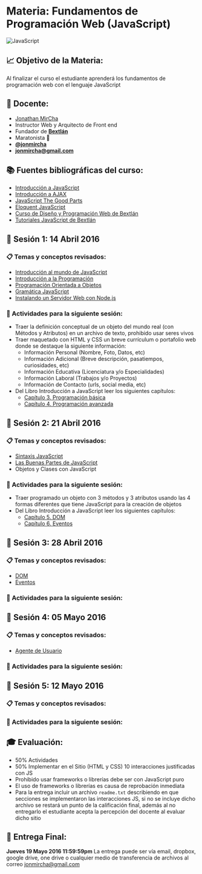 # Materia: Fundamentos de Programación Web (JavaScript)
![JavaScript](http://bextlan.com/v4/themes/v4/img/tutoriales/javascript.jpg)

## :chart_with_upwards_trend: Objetivo de la Materia:
Al finalizar el curso el estudiante aprenderá los fundamentos de programación web con el lenguaje JavaScript

## :bow: Docente:
* [Jonathan MirCha](http://jonmircha.com)
* Instructor Web y Arquitecto de Front end
* Fundador de **[Bextlán](http://bextlan.com)**
* Maratonista :runner:
* **[@jonmircha](https://twitter.com/jonmircha)**
* **[jonmircha@gmail.com](mailto:jonmircha@gmail.com)** 

## :books: Fuentes bibliográficas del curso:
* [Introducción a JavaScript](http://librosweb.es/libro/javascript/)
* [Introducción a AJAX](http://librosweb.es/libro/ajax/)
* [JavaScript The Good Parts](https://www.ebooks-it.net/ebook/javascript-the-good-parts)
* [Eloquent JavaScript](http://eloquentjavascript.net/)
* [Curso de Diseño y Programación Web de Bextlán](http://bextlan.com/cursos/web/)
* [Tutoriales JavaScript de Bextlán](http://bextlan.com/tutoriales/javascript/)


## :school: Sesión 1: 14 Abril 2016

### :clipboard: Temas y conceptos revisados:
* [Introducción al mundo de JavaScript](./teoria-intro-js.md)
* [Introducción a la Programación](./teoria-poo-js.md)
* [Programación Orientada a Objetos](./teoria-poo-js.md#programaciÓn-orientada-a-objetos)
* [Gramática JavaScript](./teoria-poo-js.md#gramática-javascript)
* [Instalando un Servidor Web con Node.js](./teoria-poo-js.md#servidor-web)

### :pencil: Actividades para la siguiente sesión: 
* Traer la definición conceptual de un objeto del mundo real (con Métodos y Atributos) en un archivo de texto, prohibido usar seres vivos
* Traer maquetado con HTML y CSS un breve currículum o portafolio web donde se destaque la siguiente información:
	* Información Personal (Nombre, Foto, Datos, etc)
	* Información Adicional (Breve descripción, pasatiempos, curiosidades, etc)
	* Información Educativa (Licenciatura y/o Especialidades)
	* Información Laboral (Trabajos y/o Proyectos)
	* Información de Contacto (urls, social media, etc)
* Del Libro Introducción a JavaScript leer los siguientes capítulos:
	* [Capítulo 3. Programación básica](http://librosweb.es/libro/javascript/capitulo_3.html)
	* [Capítulo 4. Programación avanzada](http://librosweb.es/libro/javascript/capitulo_4.html)


## :school: Sesión 2: 21 Abril 2016

### :clipboard: Temas y conceptos revisados:
* [Sintaxis JavaScript](./teoria-poo-js.md#sintaxis-javascript)
* [Las Buenas Partes de JavaScript](./teoria-poo-js.md#las-buenas-partes-de-javascript)
* Objetos y Clases con JavaScript

### :pencil: Actividades para la siguiente sesión:
* Traer programado un objeto con 3 métodos y 3 atributos usando las 4 formas diferentes que tiene JavaScript para la creación de objetos
* Del Libro Introducción a JavaScript leer los siguientes capítulos:
	* [Capítulo 5. DOM](http://librosweb.es/libro/javascript/capitulo_5.html)
	* [Capítulo 6. Eventos](http://librosweb.es/libro/javascript/capitulo_6.html)


## :school: Sesión 3: 28 Abril 2016

### :clipboard: Temas y conceptos revisados: 
* [DOM](./teoria-poo-js.md#dom)
* [Eventos](./teoria-poo-js.md#eventos-en-javascript)

### :pencil: Actividades para la siguiente sesión: 

## :school: Sesión 4: 05 Mayo 2016
### :clipboard: Temas y conceptos revisados:
* [Agente de Usuario](./teoria-poo-js.md#agente-de-usuario)

### :pencil: Actividades para la siguiente sesión: 

## :school: Sesión 5: 12 Mayo 2016
### :clipboard: Temas y conceptos revisados: 
### :pencil: Actividades para la siguiente sesión: 


## :mortar_board: Evaluación:
* 50% Actividades
* 50% Implementar en el Sitio (HTML y CSS) 10 interacciones justificadas con JS
* Prohibido usar frameworks o librerías debe ser con JavaScript puro
* El uso de frameworks o librerías es causa de reprobación inmediata
* Para la entrega incluir un archivo `readme.txt` describiendo en que secciones se implementaron las interacciones JS, si no se incluye dicho archivo se restará un punto de la calificación final, además al no entregarlo el estudiante acepta la percepción del docente al evaluar dicho sitio

## :date: Entrega Final: 
**Jueves 19 Mayo 2016 11:59:59pm**
La entrega puede ser vía email, dropbox, google drive, one drive o cualquier medio de transferencia de archivos al correo jonmircha@gmail.com